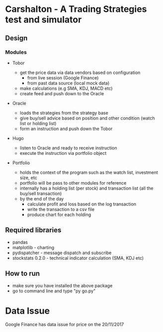 # Carshalton - A Trading Strategies test and simulator


## Design

### Modules

* Tobor
  * get the price data via data vendors based on configuration
    * from live session (Google Finance)
    * from past data source (local mock data)
  * make calculations (e.g SMA, KDJ, MACD etc)
  * create feed and push down to the Oracle

* Oracle
  * loads the strategies from the strategy base
  * give buy/sell advice based on position and other condition (watch list or holding list)
  * form an instruction and push down the Tobor

* Hugo
  * listen to Oracle and ready to receive instruction
  * execute the instruction via portfolio object

* Portfolio
  * holds the context of the program such as the watch list, investment size, etc
  * portfolio will be pass to other modules for reference
  * internally has a holding list (per stock) and transaction list (all the buy/sell transaction)
  * by the end of the day
    * calculate profit and loss based on the log transaction
    * write the transaction to a csv file
    * produce chart for each holding

## Required libraries
* pandas
* matplotlib - charting
* pydispatcher - message dispatch and subscribe
* stockstats 0.2.0 - technical indicator calculation (SMA, KDJ etc)



## How to run
* make sure you have installed the above package
* go to command line and type  "py go.py"



# Data Issue
Google Finance has data issue for price on the 20/11/2017